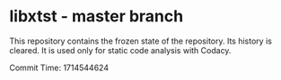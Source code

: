 # libxtst - master branch

This repository contains the frozen state of the repository.
Its history is cleared. It is used only for static code
analysis with Codacy.

Commit Time: 1714544624